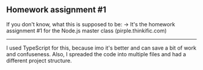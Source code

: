 ## Homework assignment #1

If you don't know, what this is supposed to be:
 -> It's the homework assignment #1 for the Node.js master class (pirple.thinkific.com)

--------------------------

I used TypeScript for this, because imo it's better and can save a bit of work and confuseness. 
Also, I spreaded the code into multiple files and had a different project structure.